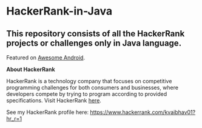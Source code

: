 # HackerRank-in-Java
## This repository consists of all the HackerRank projects or challenges only in Java language.

Featured on [Awesome Android](https://android.libhunt.com/project/hackerrank-in-java).

**About HackerRank**

HackerRank is a technology company that focuses on competitive programming challenges for both consumers and businesses, where developers compete by trying to program according to provided specifications. Visit HackerRank [here](https://www.hackerrank.com/). 

See my HackerRank profile here: https://www.hackerrank.com/kvaibhav01?hr_r=1
